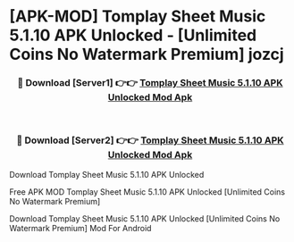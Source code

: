# [APK-MOD] Tomplay Sheet Music 5.1.10 APK Unlocked - [Unlimited Coins No Watermark Premium] jozcj



<div align="center">
<h3>🔴 Download [Server1] 👉👉 <a href="https://momento.my/?title=Tomplay_Sheet_Music_5.1.10_APK_Unlocked">Tomplay Sheet Music 5.1.10 APK Unlocked Mod Apk</a></h3><br>

<h3>🔴 Download [Server2] 👉👉 <a href="https://momento.my/?title=Tomplay_Sheet_Music_5.1.10_APK_Unlocked">Tomplay Sheet Music 5.1.10 APK Unlocked Mod Apk</a></h3>
</div>



Download Tomplay Sheet Music 5.1.10 APK Unlocked 

Free APK MOD Tomplay Sheet Music 5.1.10 APK Unlocked [Unlimited Coins No Watermark Premium]

Download Tomplay Sheet Music 5.1.10 APK Unlocked [Unlimited Coins No Watermark Premium] Mod For Android
